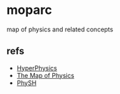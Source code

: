 # moparc
map of physics and related concepts


## refs
+ [HyperPhysics](http://hyperphysics.phy-astr.gsu.edu/hbase/index.html)
+ [The Map of Physics](https://sway.com/s/aMXrEmvcK5q9PV6v/embed)
+ [PhySH](https://physh.org/)
